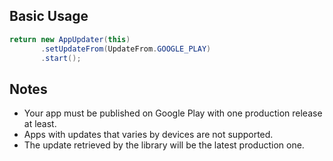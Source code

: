 ## Basic Usage
```Java
return new AppUpdater(this)
       .setUpdateFrom(UpdateFrom.GOOGLE_PLAY)
       .start();
```

## Notes
* Your app must be published on Google Play with one production release at least.
* Apps with updates that varies by devices are not supported.
* The update retrieved by the library will be the latest production one.